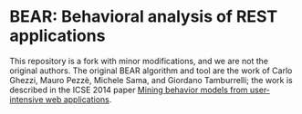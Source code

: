 BEAR: Behavioral analysis of REST applications
====

This repository is a fork with minor modifications, and we are not the original authors. The original BEAR algorithm and tool are the work of Carlo Ghezzi, Mauro Pezzè, Michele Sama, and Giordano Tamburrelli; the work is described in the ICSE 2014 paper [Mining behavior models from user-intensive web applications](http://dl.acm.org/citation.cfm?id=2568234).
